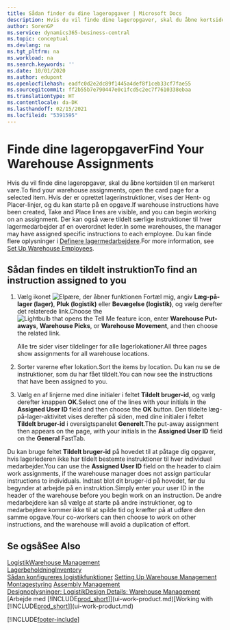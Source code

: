 ```yaml
---
title: Sådan finder du dine lageropgaver | Microsoft Docs
description: Hvis du vil finde dine lageropgaver, skal du åbne kortsiden til en markeret vare. Hvis der er oprettet lagerinstruktioner, vises der Hent- og Placer-linjer, og du kan starte på en opgave. Der kan også være tildelt særlige instruktioner til hver lagermedarbejder af en overordnet leder.
author: SorenGP
ms.service: dynamics365-business-central
ms.topic: conceptual
ms.devlang: na
ms.tgt_pltfrm: na
ms.workload: na
ms.search.keywords: ''
ms.date: 10/01/2020
ms.author: edupont
ms.openlocfilehash: eadfc0d2e2dc89f1445a4def8f1ceb33cf7fae55
ms.sourcegitcommit: ff2b55b7e790447e0c1fcd5c2ec7f7610338ebaa
ms.translationtype: HT
ms.contentlocale: da-DK
ms.lasthandoff: 02/15/2021
ms.locfileid: "5391595"
---
```

# <a name="find-your-warehouse-assignments"></a><span data-ttu-id="3159d-105">Finde dine lageropgaver</span><span class="sxs-lookup"><span data-stu-id="3159d-105">Find Your Warehouse Assignments</span></span>
<span data-ttu-id="3159d-106">Hvis du vil finde dine lageropgaver, skal du åbne kortsiden til en markeret vare.</span><span class="sxs-lookup"><span data-stu-id="3159d-106">To find your warehouse assignments, open the card page for a selected item.</span></span> <span data-ttu-id="3159d-107">Hvis der er oprettet lagerinstruktioner, vises der Hent- og Placer-linjer, og du kan starte på en opgave.</span><span class="sxs-lookup"><span data-stu-id="3159d-107">If warehouse instructions have been created, Take and Place lines are visible, and you can begin working on an assignment.</span></span> <span data-ttu-id="3159d-108">Der kan også være tildelt særlige instruktioner til hver lagermedarbejder af en overordnet leder.</span><span class="sxs-lookup"><span data-stu-id="3159d-108">In some warehouses, the manager may have assigned specific instructions to each employee.</span></span> <span data-ttu-id="3159d-109">Du kan finde flere oplysninger i [Definere lagermedarbejdere](warehouse-how-to-set-up-warehouse-employees.md).</span><span class="sxs-lookup"><span data-stu-id="3159d-109">For more information, see [Set Up Warehouse Employees](warehouse-how-to-set-up-warehouse-employees.md).</span></span>

## <a name="to-find-an-instruction-assigned-to-you"></a><span data-ttu-id="3159d-110">Sådan findes en tildelt instruktion</span><span class="sxs-lookup"><span data-stu-id="3159d-110">To find an instruction assigned to you</span></span>  
1.  <span data-ttu-id="3159d-111">Vælg ikonet ![Elpære, der åbner funktionen Fortæl mig](media/ui-search/search_small.png "Fortæl mig, hvad du vil foretage dig"), angiv **Læg-på-lager (lager)**, **Pluk (logistik)** eller **Bevægelse (logistik)**, og vælg derefter det relaterede link.</span><span class="sxs-lookup"><span data-stu-id="3159d-111">Choose the ![Lightbulb that opens the Tell Me feature](media/ui-search/search_small.png "Tell me what you want to do") icon, enter **Warehouse Put-aways**, **Warehouse Picks**, or **Warehouse Movement**, and then choose the related link.</span></span>

    <span data-ttu-id="3159d-112">Alle tre sider viser tildelinger for alle lagerlokationer.</span><span class="sxs-lookup"><span data-stu-id="3159d-112">All three pages show assignments for all warehouse locations.</span></span>  

2. <span data-ttu-id="3159d-113">Sorter varerne efter lokation.</span><span class="sxs-lookup"><span data-stu-id="3159d-113">Sort the items by location.</span></span> <span data-ttu-id="3159d-114">Du kan nu se de instruktioner, som du har fået tildelt.</span><span class="sxs-lookup"><span data-stu-id="3159d-114">You can now see the instructions that have been assigned to you.</span></span>  
3. <span data-ttu-id="3159d-115">Vælg en af linjerne med dine initialer i feltet **Tildelt bruger-id**, og vælg derefter knappen **OK**.</span><span class="sxs-lookup"><span data-stu-id="3159d-115">Select one of the lines with your initials in the **Assigned User ID** field and then choose the **OK** button.</span></span> <span data-ttu-id="3159d-116">Den tildelte læg-på-lager-aktivitet vises derefter på siden, med dine initialer i feltet **Tildelt bruger-id** i oversigtspanelet **Generelt**.</span><span class="sxs-lookup"><span data-stu-id="3159d-116">The put-away assignment then appears on the page, with your initials in the **Assigned User ID** field on the **General** FastTab.</span></span>  

<span data-ttu-id="3159d-117">Du kan bruge feltet **Tildelt bruger-id** på hovedet til at påtage dig opgaver, hvis lagerlederen ikke har tildelt bestemte instruktioner til hver individuel medarbejder.</span><span class="sxs-lookup"><span data-stu-id="3159d-117">You can use the **Assigned User ID** field on the header to claim work assignments, if the warehouse manager does not assign particular instructions to individuals.</span></span> <span data-ttu-id="3159d-118">Indtast blot dit bruger-id på hovedet, før du begynder at arbejde på en instruktion.</span><span class="sxs-lookup"><span data-stu-id="3159d-118">Simply enter your user ID in the header of the warehouse before you begin work on an instruction.</span></span> <span data-ttu-id="3159d-119">De andre medarbejdere kan så vælge at starte på andre instruktioner, og to medarbejdere kommer ikke til at spilde tid og kræfter på at udføre den samme opgave.</span><span class="sxs-lookup"><span data-stu-id="3159d-119">Your co-workers can then choose to work on other instructions, and the warehouse will avoid a duplication of effort.</span></span>  

## <a name="see-also"></a><span data-ttu-id="3159d-120">Se også</span><span class="sxs-lookup"><span data-stu-id="3159d-120">See Also</span></span>  
[<span data-ttu-id="3159d-121">Logistik</span><span class="sxs-lookup"><span data-stu-id="3159d-121">Warehouse Management</span></span>](warehouse-manage-warehouse.md)  
[<span data-ttu-id="3159d-122">Lagerbeholdning</span><span class="sxs-lookup"><span data-stu-id="3159d-122">Inventory</span></span>](inventory-manage-inventory.md)  
<span data-ttu-id="3159d-123">[Sådan konfigureres logistikfunktioner](warehouse-setup-warehouse.md)   </span><span class="sxs-lookup"><span data-stu-id="3159d-123">[Setting Up Warehouse Management](warehouse-setup-warehouse.md)   </span></span>  
<span data-ttu-id="3159d-124">[Montagestyring](assembly-assemble-items.md)  </span><span class="sxs-lookup"><span data-stu-id="3159d-124">[Assembly Management](assembly-assemble-items.md)  </span></span>  
[<span data-ttu-id="3159d-125">Designoplysninger: Logistik</span><span class="sxs-lookup"><span data-stu-id="3159d-125">Design Details: Warehouse Management</span></span>](design-details-warehouse-management.md)  
<span data-ttu-id="3159d-126">[Arbejde med [!INCLUDE[prod_short](includes/prod_short.md)]](ui-work-product.md)</span><span class="sxs-lookup"><span data-stu-id="3159d-126">[Working with [!INCLUDE[prod_short](includes/prod_short.md)]](ui-work-product.md)</span></span> 


[!INCLUDE[footer-include](includes/footer-banner.md)]